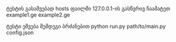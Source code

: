ტესტის გასაშვებად hosts ფაილში 127.0.0.1-ის გასწვრივ ჩაამატეთ example1.ge example2.ge

ტესტი ეშვება შემდეგი ბრძანებით
python run.py path/to/main.py config.json
